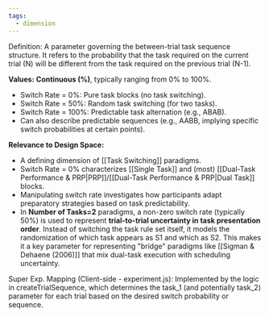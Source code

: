 ```yaml
---
tags:
  - dimension
---
```


Definition: A parameter governing the between-trial task sequence structure. It refers to the probability that the task required on the current trial (N) will be different from the task required on the previous trial (N-1).

**Values:** **Continuous (%)**, typically ranging from 0% to 100%.

- Switch Rate = 0%: Pure task blocks (no task switching).
- Switch Rate = 50%: Random task switching (for two tasks).
- Switch Rate = 100%: Predictable task alternation (e.g., ABAB).
- Can also describe predictable sequences (e.g., AABB, implying specific switch probabilities at certain points).

**Relevance to Design Space:**

- A defining dimension of [[Task Switching]] paradigms.
- Switch Rate = 0% characterizes [[Single Task]] and (most) [[Dual-Task Performance & PRP|PRP]]/[[Dual-Task Performance & PRP|Dual Task]] blocks.
- Manipulating switch rate investigates how participants adapt preparatory strategies based on task predictability.
- In **Number of Tasks=2** paradigms, a non-zero switch rate (typically 50%) is used to represent **trial-to-trial uncertainty in task presentation order**. Instead of switching the task rule set itself, it models the randomization of which task appears as S1 and which as S2. This makes it a key parameter for representing "bridge" paradigms like [[Sigman & Dehaene (2006)]] that mix dual-task execution with scheduling uncertainty.

Super Exp. Mapping (Client-side - experiment.js): Implemented by the logic in createTrialSequence, which determines the task_1 (and potentially task_2) parameter for each trial based on the desired switch probability or sequence.
